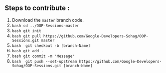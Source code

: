 ## Steps to contribute : 
1) Download the `master` branch code.
2) ```bash cd ../OOP-Sessions-master ```
3) ```bash git init ```
4) ```bash git pull https://github.com/Google-Developers-Sohag/OOP-Sessions.git master```
5) ```bash  git checkout -b [branch-Name] ```
6) ```bash git add . ```
7) ```bash git commit -m 'Message' ```
8) ```bash  git push --set-upstream https://github.com/Google-Developers-Sohag/OOP-Sessions.git [branch-Name]```
